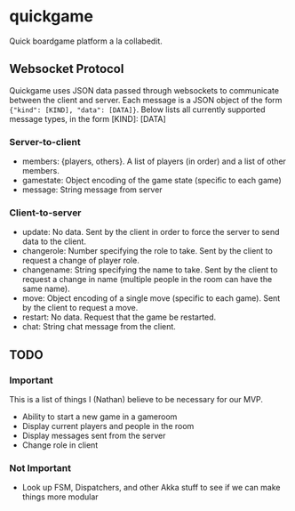 # quickgame

Quick boardgame platform a la collabedit.

## Websocket Protocol
Quickgame uses JSON data passed through websockets to communicate between the client and server.
Each message is a JSON object of the form ``{"kind": [KIND], "data": [DATA]}``.
Below lists all currently supported message types, in the form [KIND]: [DATA]

### Server-to-client
* members: {players, others}. A list of players (in order) and a list of other members.
* gamestate: Object encoding of the game state (specific to each game)
* message: String message from server

### Client-to-server
* update: No data.
  Sent by the client in order to force the server to send data to the client.
* changerole: Number specifying the role to take.
  Sent by the client to request a change of player role.
* changename: String specifying the name to take.
  Sent by the client to request a change in name
  (multiple people in the room can have the same name).
* move: Object encoding of a single move (specific to each game).
  Sent by the client to request a move.
* restart: No data.
  Request that the game be restarted.
* chat: String chat message from the client.

## TODO
### Important
This is a list of things I (Nathan) believe to be necessary for our MVP.
* Ability to start a new game in a gameroom
* Display current players and people in the room
* Display messages sent from the server
* Change role in client

### Not Important
* Look up FSM, Dispatchers, and other Akka stuff to see if we can make things more modular

